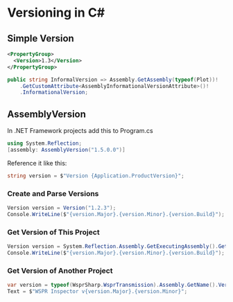 # Versioning in C#

## Simple Version

```xml
<PropertyGroup>
  <Version>1.3</Version>
</PropertyGroup>
```

```cs
public string InformalVersion => Assembly.GetAssembly(typeof(Plot))!
    .GetCustomAttribute<AssemblyInformationalVersionAttribute>()!
    .InformationalVersion;
```

## AssemblyVersion

In .NET Framework projects add this to Program.cs

```cs
using System.Reflection;
[assembly: AssemblyVersion("1.5.0.0")]
```

Reference it like this:
```cs
string version = $"Version {Application.ProductVersion}";
```

### Create and Parse Versions
```cs
Version version = Version("1.2.3");
Console.WriteLine($"{version.Major}.{version.Minor}.{version.Build}");
```

### Get Version of This Project
```cs
Version version = System.Reflection.Assembly.GetExecutingAssembly().GetName().Version;
Console.WriteLine($"{version.Major}.{version.Minor}.{version.Build}");
```

### Get Version of Another Project
```cs
var version = typeof(WsprSharp.WsprTransmission).Assembly.GetName().Version;
Text = $"WSPR Inspector v{version.Major}.{version.Minor}";
```
